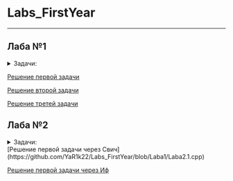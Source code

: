 # Labs_FirstYear
________________
## Лаба №1 
<details>
  <summary>Задачи:</summary>
  
     1.Написать программу, которая запрашивает от пользователя число и выводит его на экран, умножив на 2.
     2.Написать программу, которая принимает значение типа int и выводит его на экран.
     3.Написать программу, которая запрашивает два числа от пользователя и выводит их сумму на экран.
</details>

[Решение первой задачи](https://github.com/YaR1k22/Labs_FirstYear/blob/Laba1/Laba1.cpp)

[Решение второй задачи](https://github.com/YaR1k22/Labs_FirstYear/blob/Laba1/Laba1.2.cpp)

[Решение третей задачи](https://github.com/YaR1k22/Labs_FirstYear/blob/Laba1/Laba1.3.cpp)


## Лаба №2 
<details>
  <summary>Задачи:</summary>
  
     1. Создать программу, предлагающую пользователю получтиь информацию об одной из 6ти валют мира. В программе должна содержаться краткая ( название ) и развёрнутая информация. При выборе пользователем одной из валют на экран выводится подробная информация об этой валюте. Реализовать два метода решения: через if и через switch. 
     2. Создать программу, имеющую 2 функции:
     - вывод факториала любого числа
     - последовательности простых чисел от 0 до указанного пользователем числа.
     3*. Написать программу, находящую все 4х значные числа "Вампиры".
</details>
[Решение первой задачи через Свич](https://github.com/YaR1k22/Labs_FirstYear/blob/Laba1/Laba2.1.cpp)

[Решение первой задачи через Иф](https://github.com/YaR1k22/Labs_FirstYear/blob/Laba1/Laba2.1.cpp)
    
